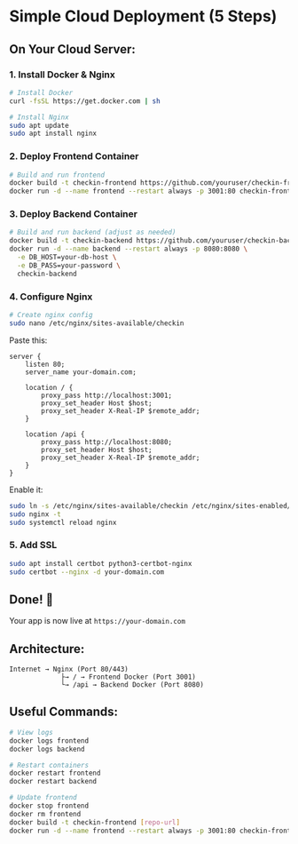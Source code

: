 # Simple Cloud Deployment (5 Steps)

## On Your Cloud Server:

### 1. Install Docker & Nginx
```bash
# Install Docker
curl -fsSL https://get.docker.com | sh

# Install Nginx
sudo apt update
sudo apt install nginx
```

### 2. Deploy Frontend Container
```bash
# Build and run frontend
docker build -t checkin-frontend https://github.com/youruser/checkin-frontend.git
docker run -d --name frontend --restart always -p 3001:80 checkin-frontend
```

### 3. Deploy Backend Container
```bash
# Build and run backend (adjust as needed)
docker build -t checkin-backend https://github.com/youruser/checkin-backend.git
docker run -d --name backend --restart always -p 8080:8080 \
  -e DB_HOST=your-db-host \
  -e DB_PASS=your-password \
  checkin-backend
```

### 4. Configure Nginx
```bash
# Create nginx config
sudo nano /etc/nginx/sites-available/checkin
```

Paste this:
```nginx
server {
    listen 80;
    server_name your-domain.com;

    location / {
        proxy_pass http://localhost:3001;
        proxy_set_header Host $host;
        proxy_set_header X-Real-IP $remote_addr;
    }

    location /api {
        proxy_pass http://localhost:8080;
        proxy_set_header Host $host;
        proxy_set_header X-Real-IP $remote_addr;
    }
}
```

Enable it:
```bash
sudo ln -s /etc/nginx/sites-available/checkin /etc/nginx/sites-enabled/
sudo nginx -t
sudo systemctl reload nginx
```

### 5. Add SSL
```bash
sudo apt install certbot python3-certbot-nginx
sudo certbot --nginx -d your-domain.com
```

## Done! 🎉

Your app is now live at `https://your-domain.com`

## Architecture:
```
Internet → Nginx (Port 80/443)
             ├→ / → Frontend Docker (Port 3001)
             └→ /api → Backend Docker (Port 8080)
```

## Useful Commands:
```bash
# View logs
docker logs frontend
docker logs backend

# Restart containers
docker restart frontend
docker restart backend

# Update frontend
docker stop frontend
docker rm frontend
docker build -t checkin-frontend [repo-url]
docker run -d --name frontend --restart always -p 3001:80 checkin-frontend
```